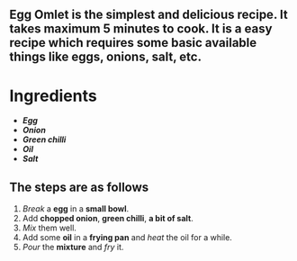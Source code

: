 ## **Egg Omlet** is the simplest and delicious recipe. It takes maximum **5 minutes** to cook. It is a easy recipe which requires some basic available things like **eggs**, **onions**, **salt**, etc.


# Ingredients

 - ***Egg***
 - ***Onion***
 - ***Green chilli***
 - ***Oil***
 - ***Salt***

 ## The steps are as follows

 
 1. *Break* a **egg** in a **small bowl**. 
 2. Add **chopped onion**, **green chilli**, **a bit of salt**.
 3. *Mix* them well. 
 4.   Add some **oil** in a **frying pan** and *heat* the oil for a while.
 5. *Pour* the **mixture** and *fry* it.





